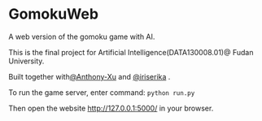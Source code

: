 # GomokuWeb

A web version of the gomoku game with AI. 

This is the final project for Artificial Intelligence(DATA130008.01)@ Fudan University.

Built together with[@Anthony-Xu](https://github.com/Anthony-Xu) and [@iriserika](https://github.com/iriserika) .

To run the game server, enter command: ```python run.py```

Then open the website http://127.0.0.1:5000/ in your browser.
